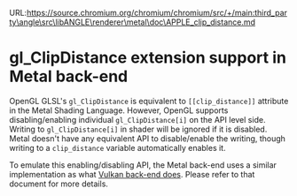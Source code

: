 URL:https://source.chromium.org/chromium/chromium/src/+/main:third_party\angle\src\libANGLE\renderer\metal\doc\APPLE_clip_distance.md
# gl_ClipDistance extension support in Metal back-end

OpenGL GLSL's `gl_ClipDistance` is equivalent to `[[clip_distance]]` attribute in the Metal Shading
Language. However, OpenGL supports disabling/enabling individual `gl_ClipDistance[i]` on the API
level side. Writing to `gl_ClipDistance[i]` in shader will be ignored if it is disabled. Metal
doesn't have any equivalent API to disable/enable the writing, though writing to a `clip_distance`
variable automatically enables it.

To emulate this enabling/disabling API, the Metal back-end uses a similar implementation as what
[Vulkan back-end does](../../vulkan/doc/APPLE_clip_distance.md). Please refer to that document for
more details.
